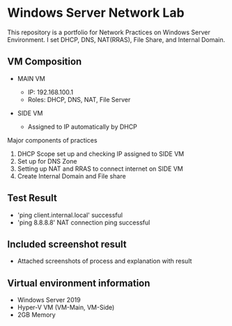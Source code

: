 # Windows Server Network Lab

This repository is a portfolio for Network Practices on Windows Server Environment.
I set DHCP, DNS, NAT(RRAS), File Share, and Internal Domain.

## VM Composition

- MAIN VM
	- IP: 192.168.100.1
	- Roles: DHCP, DNS, NAT, File Server

- SIDE VM
	- Assigned to IP automatically by DHCP

Major components of practices

1. DHCP Scope set up and checking IP assigned to SIDE VM
2. Set up for DNS Zone
3. Setting up NAT and RRAS to connect internet on SIDE VM 
4. Create Internal Domain and File share 

## Test Result
- 'ping client.internal.local' successful 
- 'ping 8.8.8.8' NAT connection ping successful 

## Included screenshot result
- Attached screenshots of process and explanation with result

## Virtual environment information 
- Windows Server 2019
- Hyper-V VM (VM-Main, VM-Side)
- 2GB Memory